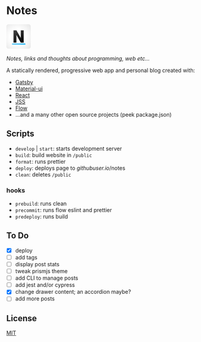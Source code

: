 # Notes 

<img src="./src/images/icons/favicon512.png" width="64">

*Notes, links and thoughts about programming, web etc...*

A statically rendered, progressive web app and personal blog created with:

* [Gatsby](https://www.gatsbyjs.org/)
* [Material-ui](https://material-ui.com/)
* [React](https://reactjs.org/)
* [JSS](https://github.com/cssinjs/jss)
* [Flow](https://flow.org/en/)
* ...and a many other open source projects (peek package.json)

## Scripts

* `develop` | `start`: starts development server
* `build`: build website in `/public`
* `format`: runs prettier
* `deploy`: deploys page to *githubuser.io*/notes
* `clean`: deletes `/public`
### hooks 
* `prebuild`: runs clean
* `precommit`: runs flow eslint and prettier
* `predeploy`: runs build

## To Do

- [x] deploy
- [ ] add tags
- [ ] display post stats
- [ ] tweak prismjs theme
- [ ] add CLI to manage posts
- [ ] add jest and/or cypress
- [x] change drawer content; an accordion maybe?
- [ ] add more posts

## License

[MIT](/LICENSE)